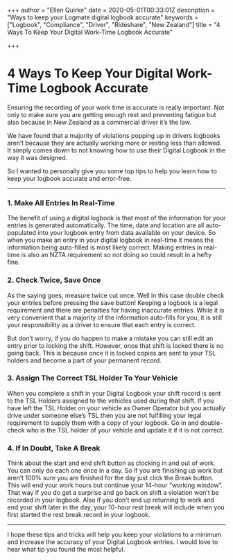 +++
author = "Ellen Quirke"
date = 2020-05-01T00:33:01Z
description = "Ways to keep your Logmate digital logbook accurate"
keywords = ["Logbook", "Compliance", "Driver", "Rideshare", "New Zealand"]
title = "4 Ways To Keep Your Digital Work-Time Logbook Accurate"

+++

# 4 Ways To Keep Your Digital Work-Time Logbook Accurate

Ensuring the recording of your work time is accurate is really important. Not only to make sure you are getting enough rest and preventing fatigue but also because in New Zealand as a commercial driver it’s the law.

We have found that a majority of violations popping up in drivers logbooks aren’t because they are actually working more or resting less than allowed. It simply comes down to not knowing how to use their Digital Logbook in the way it was designed.

So I wanted to personally give you some top tips to help you learn how to keep your logbook accurate and error-free.

***

### 1. Make All Entries In Real-Time

The benefit of using a digital logbook is that most of the information for your entries is generated automatically. The time, date and location are all auto-populated into your logbook entry from data available on your device. So when you make an entry in your digital logbook in real-time it means the information being auto-filled is most likely correct. Making entries in real-time is also an NZTA requirement so not doing so could result in a hefty fine.

### 2. Check Twice, Save Once

As the saying goes, measure twice cut once. Well in this case double check your entries before pressing the save button! Keeping a logbook is a legal requirement and there are penalties for having inaccurate entries. While it is very convenient that a majority of the information auto-fills for you, it is still your responsibility as a driver to ensure that each entry is correct.

But don’t worry, if you do happen to make a mistake you can still edit an entry prior to locking the shift. However, once that shift is locked there is no going back. This is because once it is locked copies are sent to your TSL holders and become a part of your permanent record.

### 3. Assign The Correct TSL Holder To Your Vehicle

When you complete a shift in your Digital Logbook your shift record is sent to the TSL Holders assigned to the vehicles used during that shift. If you have left the TSL Holder on your vehicle as Owner Operator but you actually drive under someone else’s TSL then you are not fulfilling your legal requirement to supply them with a copy of your logbook. Go in and double-check who is the TSL holder of your vehicle and update it if it is not correct.

### 4. If In Doubt, Take A Break

Think about the start and end shift button as clocking in and out of work. You can only do each one once in a day. So if you are finishing up work but aren’t 100% sure you are finished for the day just click the Break button. This will end your work hours but continue your 14-hour “working window”. That way if you do get a surprise and go back on shift a violation won’t be recorded in your logbook. Also if you don’t end up returning to work and end your shift later in the day, your 10-hour rest break will include when you first started the rest break record in your logbook.

***

I hope these tips and tricks will help you keep your violations to a minimum and increase the accuracy of your Digital Logbook entries. I would love to hear what tip you found the most helpful.